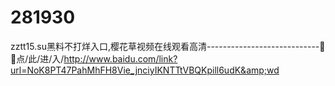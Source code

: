 # 281930
zztt15.su黑料不打烊入口,樱花草视频在线观看高清----------------------------📣📣点/此/进/入/http://www.baidu.com/link?url=NoK8PT47PahMhFH8Vie_jnciyIKNTTtVBQKpill6udK&amp;wd
